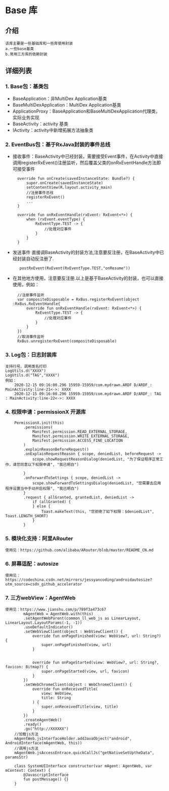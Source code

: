 # **Base 库**

## 介绍
    该库主要是一些基础库和一些库使用封装
	a.一些base基类
	b.常用三方库的依赖封装
##  详细列表
### 1. Base包：基类包
+ BaseApplication：非MultiDex Application基类
+ BaseMultiDexApplication：MultiDex Application基类
+ ApplicationProxy：BaseApplication和BaseMultiDexApplication代理类，实际业务实现
+ BaseActivity：activity 基类
+ IActivity：activity中新增拓展方法抽象类

### 2. EventBus包：基于RxJava封装的事件总线
+ 接收事件：BaseActivity中已经封装，需要接受Event事件，在Activity中直接调用registerRxEvent()注册监听，然后覆盖父类的onRxEventHandle方法即可接受事件

		override fun onCreate(savedInstanceState: Bundle?) {
			super.onCreate(savedInstanceState)
			setContentView(R.layout.activity_main)
			//注册事件总线
			registerRxEvent()
			...
		}

	    override fun onRxEventHandle(rxEvent: RxEvent<*>) {
	        when (rxEvent.eventType) {
	            RxEventType.TEST -> {
					//处理对应事件
	            }
	        }
	    }

+ 发送事件
		直接调BaseActivity的封装方法,注意要反注册，在BaseActivity中已经封装自动反注册了.

		 postRxEvent(RxEvent(RxEventType.TEST,"onResume"))

+ 在其他地方使用，注意要反注册.以上是基于BaseActivity的封装，也可以直接使用，例如：

        //注册事件监听
        var compositeDisposable = RxBus.registerRxEvent(object :RxBus.RxEventHandle{
            override fun onRxEventHandle(rxEvent: RxEvent<*>) {
                RxEventType.TEST -> {
					//处理对应事件
	            }
            }
        })
        //取消事件监听
        RxBus.unregisterRxEvent(compositeDisposable)
### 3. Log包：日志封装库

	支持行号、调用类名打印
	LogUtils.d("XXXX")
	LogUtils.d("TAG","XXXX")
	例如：
		2020-12-15 09:16:00.296 15959-15959/com.mydrawn.ARDF D/ARDF_: MainActivity:line-21<->: XXXX
		2020-12-15 09:16:00.296 15959-15959/com.mydrawn.ARDF D/ARDF_: TAG : MainActivity:line-22<->: XXXX

### 4. 权限申请：permissionX 开源库
		PermissionX.init(this)
            .permissions(
                Manifest.permission.READ_EXTERNAL_STORAGE,
                Manifest.permission.WRITE_EXTERNAL_STORAGE,
                Manifest.permission.ACCESS_FINE_LOCATION
            )
            .explainReasonBeforeRequest()
            .onExplainRequestReason { scope, deniedList, beforeRequest ->
                scope.showRequestReasonDialog(deniedList, "为了保证程序正常工作，请您同意以下权限申请", "我已明白")

            }
            .onForwardToSettings { scope, deniedList ->
                scope.showForwardToSettingsDialog(deniedList, "您需要去应用程序设置当中手动开启权限", "我已明白")
            }
            .request { allGranted, grantedList, deniedList ->
                if (allGranted) {
                } else {
                    Toast.makeText(this, "您拒绝了如下权限：$deniedList", Toast.LENGTH_SHORT)
                }
            }

### 5. 模块化支持：阿里ARouter
	使用见：https://github.com/alibaba/ARouter/blob/master/README_CN.md

### 6. 屏幕适配：autosize
	使用见：https://codechina.csdn.net/mirrors/jessyancoding/androidautosize?utm_source=csdn_github_accelerator

### 7. 三方webView：AgentWeb
	使用见：https://www.jianshu.com/p/789f3a473c67
	        mAgentWeb = AgentWeb.with(this)
            .setAgentWebParent(common_ll_web_js as LinearLayout, LinearLayout.LayoutParams(-1, -1))
            .useDefaultIndicator()
            .setWebViewClient(object : WebViewClient() {
                override fun onPageFinished(view: WebView?, url: String?) {
                    super.onPageFinished(view, url)
                }


                override fun onPageStarted(view: WebView?, url: String?, favicon: Bitmap?) {
                    super.onPageStarted(view, url, favicon)
                }
            })
            .setWebChromeClient(object : WebChromeClient() {
                override fun onReceivedTitle(
                    view: WebView,
                    title: String
                ) {
                    super.onReceivedTitle(view, title)
                }
            })
            .createAgentWeb()
            .ready()
            .go("http://XXXXXX")
        //加载js方法
        mAgentWeb.jsInterfaceHolder.addJavaObject("android", AndroidInterface(mAgentWeb, this))
        //调用js方法
        mAgentWeb.jsAccessEntrace.quickCallJs("getNativeSetUptheData", paramsStr)

		class SystemUIInterface constructor(var mAgent: AgentWeb, var mContext: Context) {
	    	@JavascriptInterface
	    	fun postMessage() {}
	    }